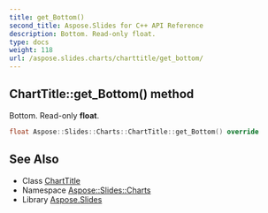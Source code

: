 ```yaml
---
title: get_Bottom()
second_title: Aspose.Slides for C++ API Reference
description: Bottom. Read-only float.
type: docs
weight: 118
url: /aspose.slides.charts/charttitle/get_bottom/
---
```

## ChartTitle::get_Bottom() method


Bottom. Read-only **float**.

```cpp
float Aspose::Slides::Charts::ChartTitle::get_Bottom() override
```

## See Also

* Class [ChartTitle](../)
* Namespace [Aspose::Slides::Charts](../../)
* Library [Aspose.Slides](../../../)